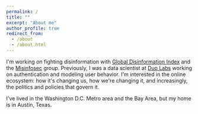 ```yaml
---
permalink: /
title: ""
excerpt: "About me"
author_profile: true
redirect_from: 
  - /about
  - /about.html
---
```


I'm working on fighting disinformation with [Global Disinformation Index](disinformationindex.org) and the [Misinfosec](https://misinfosecproject.github.io) group. Previously, I was a data scientist at [Duo Labs](https://duo.com/labs) working on authentication and modeling user behavior. I'm interested in the online ecosystem: how it's changing us, how we're changing it, and increasingly, the politics and policies that govern it.

I've lived in the Washington D.C. Metro area and the Bay Area, but my home is in Austin, Texas.
